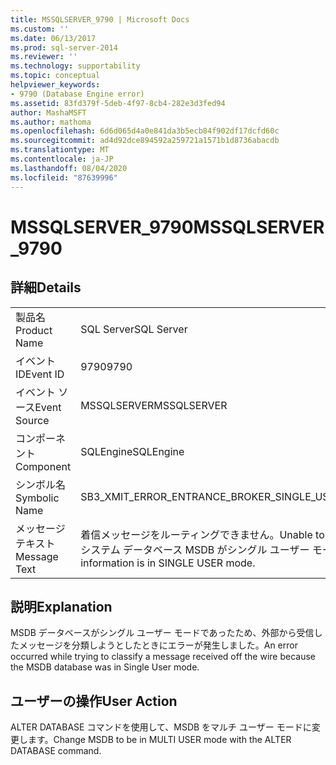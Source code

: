 ```yaml
---
title: MSSQLSERVER_9790 | Microsoft Docs
ms.custom: ''
ms.date: 06/13/2017
ms.prod: sql-server-2014
ms.reviewer: ''
ms.technology: supportability
ms.topic: conceptual
helpviewer_keywords:
- 9790 (Database Engine error)
ms.assetid: 83fd379f-5deb-4f97-8cb4-282e3d3fed94
author: MashaMSFT
ms.author: mathoma
ms.openlocfilehash: 6d6d065d4a0e841da3b5ecb84f902df17dcfd60c
ms.sourcegitcommit: ad4d92dce894592a259721a1571b1d8736abacdb
ms.translationtype: MT
ms.contentlocale: ja-JP
ms.lasthandoff: 08/04/2020
ms.locfileid: "87639996"
---
```

# <a name="mssqlserver_9790"></a><span data-ttu-id="c6a7f-102">MSSQLSERVER_9790</span><span class="sxs-lookup"><span data-stu-id="c6a7f-102">MSSQLSERVER_9790</span></span>
    
## <a name="details"></a><span data-ttu-id="c6a7f-103">詳細</span><span class="sxs-lookup"><span data-stu-id="c6a7f-103">Details</span></span>  
  
|||  
|-|-|  
|<span data-ttu-id="c6a7f-104">製品名</span><span class="sxs-lookup"><span data-stu-id="c6a7f-104">Product Name</span></span>|<span data-ttu-id="c6a7f-105">SQL Server</span><span class="sxs-lookup"><span data-stu-id="c6a7f-105">SQL Server</span></span>|  
|<span data-ttu-id="c6a7f-106">イベント ID</span><span class="sxs-lookup"><span data-stu-id="c6a7f-106">Event ID</span></span>|<span data-ttu-id="c6a7f-107">9790</span><span class="sxs-lookup"><span data-stu-id="c6a7f-107">9790</span></span>|  
|<span data-ttu-id="c6a7f-108">イベント ソース</span><span class="sxs-lookup"><span data-stu-id="c6a7f-108">Event Source</span></span>|<span data-ttu-id="c6a7f-109">MSSQLSERVER</span><span class="sxs-lookup"><span data-stu-id="c6a7f-109">MSSQLSERVER</span></span>|  
|<span data-ttu-id="c6a7f-110">コンポーネント</span><span class="sxs-lookup"><span data-stu-id="c6a7f-110">Component</span></span>|<span data-ttu-id="c6a7f-111">SQLEngine</span><span class="sxs-lookup"><span data-stu-id="c6a7f-111">SQLEngine</span></span>|  
|<span data-ttu-id="c6a7f-112">シンボル名</span><span class="sxs-lookup"><span data-stu-id="c6a7f-112">Symbolic Name</span></span>|<span data-ttu-id="c6a7f-113">SB3_XMIT_ERROR_ENTRANCE_BROKER_SINGLE_USER</span><span class="sxs-lookup"><span data-stu-id="c6a7f-113">SB3_XMIT_ERROR_ENTRANCE_BROKER_SINGLE_USER</span></span>|  
|<span data-ttu-id="c6a7f-114">メッセージ テキスト</span><span class="sxs-lookup"><span data-stu-id="c6a7f-114">Message Text</span></span>|<span data-ttu-id="c6a7f-115">着信メッセージをルーティングできません。</span><span class="sxs-lookup"><span data-stu-id="c6a7f-115">Unable to route the incoming message.</span></span> <span data-ttu-id="c6a7f-116">ルーティング情報を保持するシステム データベース MSDB がシングル ユーザー モードです。</span><span class="sxs-lookup"><span data-stu-id="c6a7f-116">The system database MSDB containing routing information is in SINGLE USER mode.</span></span>|  
  
## <a name="explanation"></a><span data-ttu-id="c6a7f-117">説明</span><span class="sxs-lookup"><span data-stu-id="c6a7f-117">Explanation</span></span>  
 <span data-ttu-id="c6a7f-118">MSDB データベースがシングル ユーザー モードであったため、外部から受信したメッセージを分類しようとしたときにエラーが発生しました。</span><span class="sxs-lookup"><span data-stu-id="c6a7f-118">An error occurred while trying to classify a message received off the wire because the MSDB database was in Single User mode.</span></span>  
  
## <a name="user-action"></a><span data-ttu-id="c6a7f-119">ユーザーの操作</span><span class="sxs-lookup"><span data-stu-id="c6a7f-119">User Action</span></span>  
 <span data-ttu-id="c6a7f-120">ALTER DATABASE コマンドを使用して、MSDB をマルチ ユーザー モードに変更します。</span><span class="sxs-lookup"><span data-stu-id="c6a7f-120">Change MSDB to be in MULTI USER mode with the ALTER DATABASE command.</span></span>  
  
  
